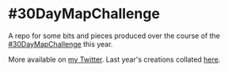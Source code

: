 # #30DayMapChallenge

A repo for some bits and pieces produced over the course of the [#30DayMapChallenge](https://github.com/tjukanovt/30DayMapChallenge) this year.

More available on [my Twitter](https://twitter.com/Iawmatthew/). Last year's creations collated [here](http://matthewlaw.xyz/blog/30daymapchallenge-2020.html).
